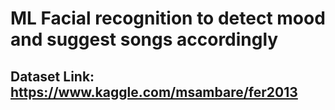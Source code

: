 # ML Facial recognition to detect mood and suggest songs accordingly 
## Dataset Link: https://www.kaggle.com/msambare/fer2013
